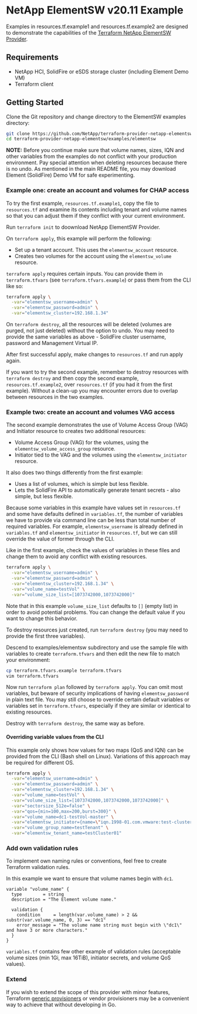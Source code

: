 # NetApp ElementSW v20.11 Example

Examples in resources.tf.example1 and resources.tf.example2 are designed to demonstrate the capabilities of the [Terraform
NetApp ElementSW Provider][ref-tf-elementsw].

[ref-tf-elementsw]: https://registry.terraform.io/providers/NetApp/netapp-elementsw/latest

## Requirements

* NetApp HCI, SolidFire or eSDS storage cluster (including Element Demo VM)
* Terraform client

## Getting Started

Clone the Git repository and change directory to the ElementSW examples directory:

```sh
git clone https://github.com/NetApp/terraform-provider-netapp-elementsw
cd terraform-provider-netapp-elementsw/examples/elementsw
```

**NOTE:** Before you continue make sure that volume names, sizes, IQN and other variables from the examples do not conflict with your production environment. Pay special attention when deleting resources because there is no undo. As mentioned in the main README file, you may download Element (SolidFire) Demo VM for safe experimenting.

### Example one: create an account and volumes for CHAP access

To try the first example, `resources.tf.example1`, copy the file to `resources.tf` and examine its contents including tenant and volume names so that you can adjust them if they conflict with your current environment.

Run `terraform init` to doownload NetApp ElementSW Provider.

On `terraform apply`, this example will perform the following:

* Set up a tenant account. This uses the `elementsw_account` resource.
* Creates two volumes for the account using the `elementsw_volume` resource.

`terraform apply` requires certain inputs. You can provide them in `terraform.tfvars` (see `terraform.tfvars.example`) or pass them from the CLI like so:

```sh
terraform apply \
  -var="elementsw_username=admin" \
  -var="elementsw_password=admin" \
  -var="elementsw_cluster=192.168.1.34"
```

On `terraform destroy`, all the resources will be deleted (volumes are purged, not just deleted) without the option to undo. You may need to provide the same variables as above - SolidFire cluster username, password and Management Virtual IP.

After first successful apply, make changes to `resources.tf` and run apply again.

If you want to try the second example, remember to destroy resources with `terraform destroy` and then copy the second example, `resources.tf.example2`, over `resources.tf` (if you had it from the first example). Without a clean-up you may encounter errors due to overlap between resources in the two examples.

### Example two: create an account and volumes VAG access

The second example demonstrates the use of Volume Access Group (VAG) and Initiator resource to creates two additional resources:

* Volume Access Group (VAG) for the volumes, using the `elementsw_volume_access_group` resource.
* Initiator tied to the VAG and the volumes using the `elementsw_initiator` resource.

It also does two things differently from the first example:

* Uses a list of volumes, which is simple but less flexible.
* Lets the SolidFire API to automatically generate tenant secrets - also simple, but less flexible.

Because some variables in this example have values set in `resources.tf` and some have defaults defined in `variables.tf`, the number of variables we have to provide via command line can be less than total number of required variables. For example, `elementsw_username` is already defined in `variables.tf` and `elementsw_initiator` in `resources.tf`, but we can still override the value of former through the CLI.

Like in the first example, check the values of variables in these files and change them to avoid any conflict with existing resources.

```sh
terraform apply \
  -var="elementsw_username=admin" \
  -var="elementsw_password=admin" \
  -var="elementsw_cluster=192.168.1.34" \
  -var="volume_name=testVol" \
  -var="volume_size_list=[1073742000,1073742000]"
```

Note that in this example `volume_size_list` defaults to `[]` (empty list) in order to avoid potential problems. You can change the default value if you want to change this behavior.

To destroy resources just created, run `terraform destroy` (you may need to provide the first three variables).

Descend to examples/elementsw subdirectory and use the sample file with variables to create `terraform.tfvars` and then edit the new file to match your environment:

```sh
cp terraform.tfvars.example terraform.tfvars
vim terraform.tfvars
```

Now run `terraform plan` followed by `terraform apply`. You can omit most variables, but beware of security implications of having `elementsw_password` in plain text file. You may still choose to override certain default variables or variables set in `terraform.tfvars`, especially if they are similar or identical to existing resources.

Destroy with `terraform destroy`, the same way as before.

#### Overriding variable values from the CLI

This example only shows how values for two maps (QoS and IQN) can be provided from the CLI (Bash shell on Linux). Variations of this approach may be required for different OS.

```sh
terraform apply \
  -var="elementsw_username=admin" \
  -var="elementsw_password=admin" \
  -var="elementsw_cluster=192.168.1.34" \
  -var="volume_name=testVol" \
  -var="volume_size_list=[1073742000,1073742000,1073742000]" \
  -var="sectorsize_512e=false" \
  -var="qos={min=100,max=200,burst=300}" \
  -var="volume_name=dc1-testVol-master" \
  -var="elementsw_initiator={name=\"iqn.1998-01.com.vmware:test-cluster-000001\",alias=\"testNode1\"}" \
  -var="volume_group_name=testTenant" \
  -var="elementsw_tenant_name=testCluster01"
```

### Add own validation rules

To implement own naming rules or conventions, feel free to create Terraform validation rules.

In this example we want to ensure that volume names begin with `dc1`.

```hcl
variable "volume_name" {
  type        = string
  description = "The Element volume name."

  validation {
    condition     = length(var.volume_name) > 2 && substr(var.volume_name, 0, 3) == "dc1"
    error_message = "The volume name string must begin with \"dc1\" and have 3 or more characters."
  }
}
```

`variables.tf` contains few other example of validation rules (acceptable volume sizes (min 1Gi, max 16TiB), initiator secrets, and volume QoS values).

### Extend

If you wish to extend the scope of this provider with minor features, Terraform [generic provisioners](https://www.terraform.io/docs/language/resources/provisioners/file.html) or vendor provisioners may be a convenient way to achieve that without developing in Go.
